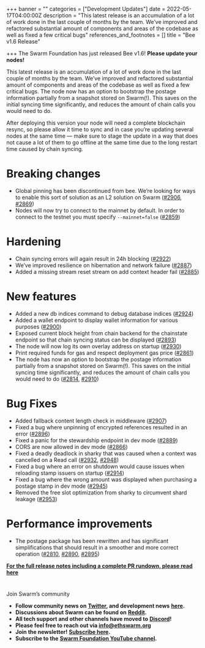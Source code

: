 +++
banner = ""
categories = ["Development Updates"]
date = 2022-05-17T04:00:00Z
description = "This latest release is an accumulation of a lot of work done in the last couple of months by the team. We’ve improved and refactored substantial amount of components and areas of the codebase as well as fixed a few critical bugs"
references_and_footnotes = []
title = "Bee v1.6 Release"

+++
The Swarm Foundation has just released Bee v1.6! **Please update your nodes!**

This latest release is an accumulation of a lot of work done in the last couple of months by the team. We’ve improved and refactored substantial amount of components and areas of the codebase as well as fixed a few critical bugs. The node now has an option to bootstrap the postage information partially from a snapshot stored on Swarm(!). This saves on the initial syncing time significantly, and reduces the amount of chain calls you would need to do.

​​After deploying this version your node will need a complete blockchain resync, so please allow it time to sync and in case you’re updating several nodes at the same time — make sure to stage the update in a way that does not cause a lot of them to go offline at the same time due to the long restart time caused by chain syncing.

# Breaking changes

* Global pinning has been discontinued from bee. We’re looking for ways to enable this sort of solution as an L2 solution on Swarm ([#2906](https://github.com/ethersphere/bee/pull/2906), [#2869](https://github.com/ethersphere/bee/pull/2869))
* Nodes will now try to connect to the mainnet by default. In order to connect to the testnet you must specify `--mainnet=false` ([#2859](https://github.com/ethersphere/bee/pull/2859))

# Hardening

* Chain syncing errors will again result in 24h blocking ([#2922](https://github.com/ethersphere/bee/pull/2922))
* We’ve improved resilience on hibernation and network failure ([#2887](https://github.com/ethersphere/bee/pull/2887))
* Added a missing stream reset stream on add context header fail ([#2885](https://github.com/ethersphere/bee/pull/2885))

# New features

* Added a new db indices command to debug database indices ([#2924](https://github.com/ethersphere/bee/pull/2924))
* Added a wallet endpoint to display wallet information for various purposes ([#2900](https://github.com/ethersphere/bee/pull/2900))
* Exposed current block height from chain backend for the chainstate endpoint so that chain syncing status can be displayed ([#2893](https://github.com/ethersphere/bee/pull/2893))
* The node will now log its own overlay address on startup ([#2930](https://github.com/ethersphere/bee/pull/2930))
* Print required funds for gas and respect deployment gas price ([#2861](https://github.com/ethersphere/bee/pull/2861))
* The node has now an option to bootstrap the postage information partially from a snapshot stored on Swarm(!). This saves on the initial syncing time significantly, and reduces the amount of chain calls you would need to do ([#2814](https://github.com/ethersphere/bee/pull/2814), [#2910](https://github.com/ethersphere/bee/pull/2910))

# Bug Fixes

* Added fallback content length check in middleware ([#2907](https://github.com/ethersphere/bee/pull/2907))
* Fixed a bug where unpinning of encrypted references resulted in an error ([#2896](https://github.com/ethersphere/bee/pull/2896))
* Fixed a panic for the stewardship endpoint in dev mode ([#2889](https://github.com/ethersphere/bee/pull/2889))
* CORS are now allowed in dev mode ([#2866](https://github.com/ethersphere/bee/pull/2866))
* Fixed a deadly deadlock in sharky that was caused when a context was cancelled on a Read call ([#2932](https://github.com/ethersphere/bee/pull/2932), [#2948](https://github.com/ethersphere/bee/pull/2948))
* Fixed a bug where an error on shutdown would cause issues when reloading stamp issuers on startup ([#2914](https://github.com/ethersphere/bee/pull/2914))
* Fixed a bug where the wrong amount was displayed when purchasing a postage stamp in dev mode ([#2945](https://github.com/ethersphere/bee/pull/2945))
* Removed the free slot optimization from sharky to circumvent shard leakage ([#2953](https://github.com/ethersphere/bee/pull/2953))

# Performance improvements

* The postage package has been rewritten and has significant simplifications that should result in a smoother and more correct operation ([#2810](https://github.com/ethersphere/bee/pull/2810), [#2890](https://github.com/ethersphere/bee/pull/2890), [#2895](https://github.com/ethersphere/bee/pull/2895))

[**For the full release notes including a complete PR rundown, please read here**](https://github.com/ethersphere/bee/releases/tag/v1.6.0)

#   
Join Swarm’s community

* **Follow community news on** [**Twitter**](https://twitter.com/ethswarmhive)**, and development news** [**here**](https://twitter.com/ethswarm)**.**
* **Discussions about Swarm can be found on** [**Reddit**](https://www.reddit.com/r/ethswarm/)**.**
* **All tech support and other channels have moved to** [**Discord**](https://discord.gg/wdghaQsGq5)**!**
* **Please feel free to reach out via info@ethswarm.org**
* **Join the newsletter!** [**Subscribe here**](https://www.ethswarm.org/newsletter.html)**.**
* **Subscribe to the** [**Swarm Foundation YouTube channel**](https://www.youtube.com/channel/UCu6ywn9MTqdREuE6xuRkskA/videos)**.**